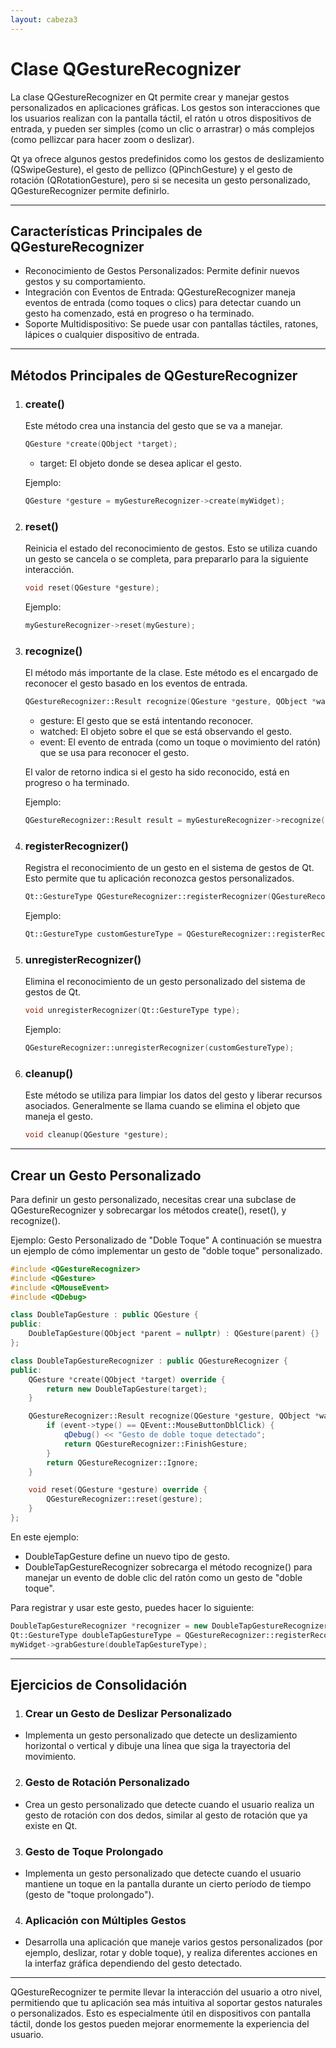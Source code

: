 ```yaml
---
layout: cabeza3
---
```


# Clase QGestureRecognizer
La clase QGestureRecognizer en Qt permite crear y manejar gestos personalizados en aplicaciones gráficas. Los gestos son interacciones que los usuarios realizan con la pantalla táctil, el ratón u otros dispositivos de entrada, y pueden ser simples (como un clic o arrastrar) o más complejos (como pellizcar para hacer zoom o deslizar).

Qt ya ofrece algunos gestos predefinidos como los gestos de deslizamiento (QSwipeGesture), el gesto de pellizco (QPinchGesture) y el gesto de rotación (QRotationGesture), pero si se necesita un gesto personalizado, QGestureRecognizer permite definirlo.
***
## Características Principales de QGestureRecognizer
- Reconocimiento de Gestos Personalizados: Permite definir nuevos gestos y su comportamiento.
- Integración con Eventos de Entrada: QGestureRecognizer maneja eventos de entrada (como toques o clics) para detectar cuando un gesto ha comenzado, está en progreso o ha terminado.
- Soporte Multidispositivo: Se puede usar con pantallas táctiles, ratones, lápices o cualquier dispositivo de entrada.
***
## Métodos Principales de QGestureRecognizer
1. ### create()
    Este método crea una instancia del gesto que se va a manejar.
    ```cpp
    QGesture *create(QObject *target);
    ```
    - target: El objeto donde se desea aplicar el gesto.

    Ejemplo:
    ```cpp
    QGesture *gesture = myGestureRecognizer->create(myWidget);
    ```
2. ### reset()
    Reinicia el estado del reconocimiento de gestos. Esto se utiliza cuando un gesto se cancela o se completa, para prepararlo para la siguiente interacción.
    ```cpp
    void reset(QGesture *gesture);
    ```
    Ejemplo:
    ```cpp
    myGestureRecognizer->reset(myGesture);
    ```
3. ### recognize()
    El método más importante de la clase. Este método es el encargado de reconocer el gesto basado en los eventos de entrada.
    ```cpp
    QGestureRecognizer::Result recognize(QGesture *gesture, QObject *watched, QEvent *event);
    ```
    - gesture: El gesto que se está intentando reconocer.
    - watched: El objeto sobre el que se está observando el gesto.
    - event: El evento de entrada (como un toque o movimiento del ratón) que se usa para reconocer el gesto.

    El valor de retorno indica si el gesto ha sido reconocido, está en progreso o ha terminado.

    Ejemplo:
    ```cpp
    QGestureRecognizer::Result result = myGestureRecognizer->recognize(myGesture, myWidget, myEvent);
    ```
4. ### registerRecognizer()
    Registra el reconocimiento de un gesto en el sistema de gestos de Qt. Esto permite que tu aplicación reconozca gestos personalizados.
    ```cpp
    Qt::GestureType QGestureRecognizer::registerRecognizer(QGestureRecognizer *recognizer);
    ```
    Ejemplo:
    ```cpp
    Qt::GestureType customGestureType = QGestureRecognizer::registerRecognizer(myGestureRecognizer);
    ```
5. ### unregisterRecognizer()
    Elimina el reconocimiento de un gesto personalizado del sistema de gestos de Qt.
    ```cpp
    void unregisterRecognizer(Qt::GestureType type);
    ```
    Ejemplo:
    ```cpp
    QGestureRecognizer::unregisterRecognizer(customGestureType);
    ```
6. ### cleanup()
    Este método se utiliza para limpiar los datos del gesto y liberar recursos asociados. Generalmente se llama cuando se elimina el objeto que maneja el gesto.
    ```cpp
    void cleanup(QGesture *gesture);
    ```
***
## Crear un Gesto Personalizado
Para definir un gesto personalizado, necesitas crear una subclase de QGestureRecognizer y sobrecargar los métodos create(), reset(), y recognize().

Ejemplo: Gesto Personalizado de "Doble Toque"
A continuación se muestra un ejemplo de cómo implementar un gesto de "doble toque" personalizado.
```cpp
#include <QGestureRecognizer>
#include <QGesture>
#include <QMouseEvent>
#include <QDebug>

class DoubleTapGesture : public QGesture {
public:
    DoubleTapGesture(QObject *parent = nullptr) : QGesture(parent) {}
};

class DoubleTapGestureRecognizer : public QGestureRecognizer {
public:
    QGesture *create(QObject *target) override {
        return new DoubleTapGesture(target);
    }

    QGestureRecognizer::Result recognize(QGesture *gesture, QObject *watched, QEvent *event) override {
        if (event->type() == QEvent::MouseButtonDblClick) {
            qDebug() << "Gesto de doble toque detectado";
            return QGestureRecognizer::FinishGesture;
        }
        return QGestureRecognizer::Ignore;
    }

    void reset(QGesture *gesture) override {
        QGestureRecognizer::reset(gesture);
    }
};
```
En este ejemplo:
- DoubleTapGesture define un nuevo tipo de gesto.
- DoubleTapGestureRecognizer sobrecarga el método recognize() para manejar un evento de doble clic del ratón como un gesto de "doble toque".

Para registrar y usar este gesto, puedes hacer lo siguiente:
```cpp
DoubleTapGestureRecognizer *recognizer = new DoubleTapGestureRecognizer;
Qt::GestureType doubleTapGestureType = QGestureRecognizer::registerRecognizer(recognizer);
myWidget->grabGesture(doubleTapGestureType);
```
***
## Ejercicios de Consolidación
1.	### Crear un Gesto de Deslizar Personalizado
- Implementa un gesto personalizado que detecte un deslizamiento horizontal o vertical y dibuje una línea que siga la trayectoria del movimiento.
2.	### Gesto de Rotación Personalizado
- Crea un gesto personalizado que detecte cuando el usuario realiza un gesto de rotación con dos dedos, similar al gesto de rotación que ya existe en Qt.
3.	### Gesto de Toque Prolongado
- Implementa un gesto personalizado que detecte cuando el usuario mantiene un toque en la pantalla durante un cierto período de tiempo (gesto de "toque prolongado").
4.	### Aplicación con Múltiples Gestos
- Desarrolla una aplicación que maneje varios gestos personalizados (por ejemplo, deslizar, rotar y doble toque), y realiza diferentes acciones en la interfaz gráfica dependiendo del gesto detectado.
***
QGestureRecognizer te permite llevar la interacción del usuario a otro nivel, permitiendo que tu aplicación sea más intuitiva al soportar gestos naturales o personalizados. Esto es especialmente útil en dispositivos con pantalla táctil, donde los gestos pueden mejorar enormemente la experiencia del usuario.


